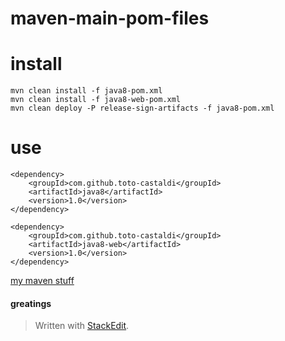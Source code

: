 maven-main-pom-files
==================

# install

    mvn clean install -f java8-pom.xml
    mvn clean install -f java8-web-pom.xml
    mvn clean deploy -P release-sign-artifacts -f java8-pom.xml 

# use 

```
<dependency>
    <groupId>com.github.toto-castaldi</groupId>
    <artifactId>java8</artifactId>
    <version>1.0</version>
</dependency>
```

```
<dependency>
    <groupId>com.github.toto-castaldi</groupId>
    <artifactId>java8-web</artifactId>
    <version>1.0</version>
</dependency>
```

[my maven stuff](https://search.maven.org/#search%7Cga%7C1%7Ccom.github.toto-castaldi "my maven stuff")

#### greatings

> Written with [StackEdit](https://stackedit.io/).